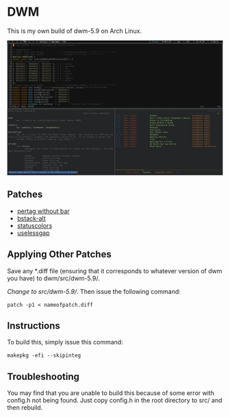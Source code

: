 DWM
===============

This is my own build of dwm-5.9 on Arch Linux. 

![Preview](https://github.com/spo11/dwm/raw/master/screenshot.png)

Patches
-------------

 * [pertag without bar](http://dwm.suckless.org/patches/dwm-5.8.2-pertag_without_bar.diff)
 * [bstack-alt](http://dwm.suckless.org/patches/dwm-5.9-bstack-alt.diff) 
 * [statuscolors](http://dwm.suckless.org/patches/dwm-5.9-statuscolors.diff)
 * [uselessgap](http://dwm.suckless.org/patches/dwm-5.9-uselessgap.diff)

Applying Other Patches
------------------------

Save any *.diff file (ensuring that it corresponds to whatever version of dwm you have) to dwm/src/dwm-5.9/.

*Change to src/dwm-5.9/*. Then issue the following command:

```
patch -p1 < nameofpatch.diff
```

Instructions
-------------
To build this, simply issue this command:

```
makepkg -efi --skipinteg
```

Troubleshooting
----------------
You may find that you are unable to build this because of some error with config.h not being found. Just copy config.h in the root directory to src/ and then rebuild.  


